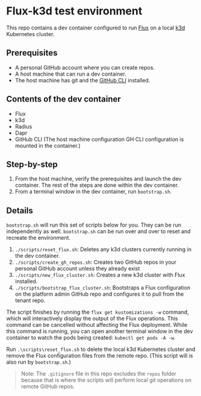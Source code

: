 # Flux-k3d test environment

This repo contains a dev container configured to run [Flux](https://fluxcd.io/) on a local [k3d](https://k3d.io/) Kubernetes cluster.

## Prerequisites

- A personal GitHub account where you can create repos.
- A host machine that can run a dev container.
- The host machine has git and the [GitHub CLI](https://docs.github.com/en/github-cli/github-cli/quickstart) installed.

## Contents of the dev container

- Flux
- k3d
- Radius
- Dapr
- GitHub CLI (The host machine configuration GH CLI configuration is mounted in the container.)

## Step-by-step

1. From the host machine, verify the prerequisites and launch the dev container. The rest of the steps are done within the dev container.
1. From a terminal window in the dev container, run `bootstrap.sh`.

## Details

`bootstrap.sh` will run this set of scripts below for you. They can be run independently as well. `bootstrap.sh` can be run over and over to reset and recreate the environment.

1. `./scripts/reset_flux.sh`: Deletes any k3d clusters currently running in the dev container.
1. `./scripts/create_gh_repos.sh`: Creates two GitHub repos in your personal GitHub account unless they already exist
1. `./scripts/new_flux_cluster.sh`: Creates a new k3d cluster with Flux installed.
1. `./scripts/bootstrap_flux_cluster.sh`: Bootstraps a Flux configuration on the platform admin GitHub repo and configures it to pull from the tenant repo.

The script finishes by running the `flux get kustomizations -w` command, which will interactively display the output of the Flux operations. This command can be cancelled without affecting the Flux deployment. While this command is running, you can open another terminal window in the dev container to watch the pods being created: `kubectl get pods -A -w`.

Run `.\scripts\reset_flux.sh` to delete the local k3d Kubernetes cluster and remove the Flux configuration files from the remote repo. (This script will is also run by `bootstrap.sh`.)

> Note: The `.gitignore` file in this repo excludes the `repos` folder because that is where the scripts will perform local git operations on remote GitHub repos.

